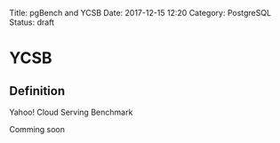 Title: pgBench and YCSB
Date: 2017-12-15 12:20
Category: PostgreSQL
Status: draft

# YCSB
## Definition
Yahoo! Cloud Serving Benchmark

Comming soon
